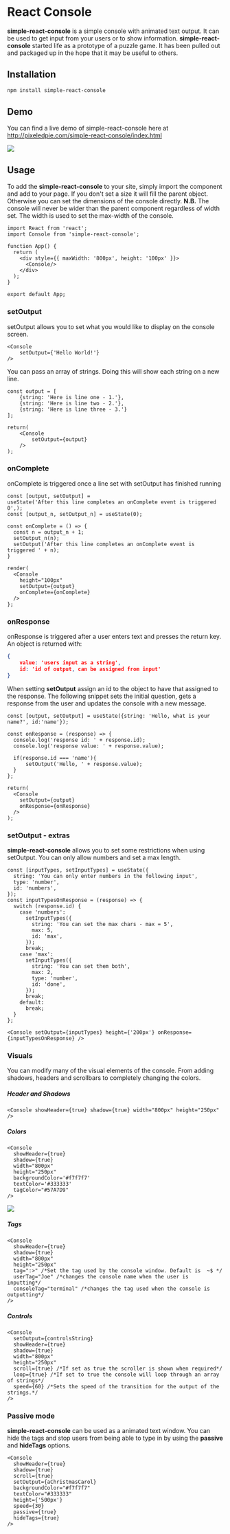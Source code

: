 # React Console

**simple-react-console** is a simple console with animated text output. It can be used to get input from your users or to show information. **simple-react-console** started life as a prototype of a puzzle game. It has been pulled out and packaged up in the hope that it may be useful to others. 



## Installation

```powershell
npm install simple-react-console
```

## Demo

You can find a live demo of simple-react-console here at [ http://pixeledpie.com/simple-react-console/index.html ](http://pixeledpie.com/simple-react-console/index.html)

![]( ./react-console.gif)



## Usage

To add the **simple-react-console** to your site, simply import the component and add to your page. If you don't set a size it will fill the parent object.  Otherwise you can set the dimensions of the console directly. **N.B.** The console will never be wider than the parent component regardless of width set. The width is used to set the max-width of the console. 

```react
import React from 'react';
import Console from 'simple-react-console';

function App() {  
  return (
    <div style={{ maxWidth: '800px', height: '100px' }}>
      <Console/>
    </div>
  );
}

export default App;
```

### setOutput

setOutput allows you to set what you would like to display on the console screen. 

```react
<Console
    setOutput={'Hello World!'}
/>
```



You can pass an array of strings. Doing this will show each string on a new line. 

```react
const output = [
    {string: 'Here is line one - 1.'},
    {string: 'Here is line two - 2.'},
    {string: 'Here is line three - 3.'}
];

return(
    <Console
        setOutput={output}
    />
);
```



### onComplete

onComplete is triggered once a line set with setOutput has finished running 

```react
const [output, setOutput] = 
useState('After this line completes an onComplete event is triggered 0',);
const [output_n, setOutput_n] = useState(0);

const onComplete = () => {
  const n = output_n + 1;
  setOutput_n(n);
  setOutput('After this line completes an onComplete event is triggered ' + n);
}

render(
  <Console
    height="100px"
    setOutput={output}
    onComplete={onComplete}
  />
};
```



### onResponse

onResponse is triggered after a user enters text and presses the return key. An object is returned with: 

```json
{
    value: 'users input as a string',
    id: 'id of output, can be assigned from input'
}
```

 When setting **setOutput** assign an id to the object to have that assigned to the response. The following snippet sets the initial question, gets a response from the user and updates the console with a new message. 

```react
const [output, setOutput] = useState({string: 'Hello, what is your name?', id:'name'});

const onResponse = (response) => {
  console.log('response id: ' + response.id);
  console.log('response value: ' + response.value);

  if(response.id === 'name'){
      setOutput('Hello, ' + response.value);
  }
};

return(
  <Console
    setOutput={output}
    onResponse={onResponse}
  />
);
```



### setOutput - extras

**simple-react-console** allows you to set some restrictions when using setOutput. You can only allow numbers and set a max length. 

```react
const [inputTypes, setInputTypes] = useState({
  string: 'You can only enter numbers in the following input',
  type: 'number',
  id: 'numbers',
});
const inputTypesOnResponse = (response) => {
  switch (response.id) {
    case 'numbers':
      setInputTypes({
        string: 'You can set the max chars - max = 5',
        max: 5,
        id: 'max',
      });
      break;
    case 'max':
      setInputTypes({
        string: 'You can set them both',
        max: 2,
        type: 'number',
        id: 'done',
      });
      break;
    default:
      break;
  }
};

<Console setOutput={inputTypes} height={'200px'} onResponse={inputTypesOnResponse} />
```



### Visuals

 You can modify many of the visual elements of the console. From adding shadows, headers and scrollbars to completely changing the colors. 

##### Header and Shadows

```react
<Console showHeader={true} shadow={true} width="800px" height="250px" />
```

##### Colors

```react
<Console 
  showHeader={true}
  shadow={true}
  width="800px"
  height="250px"
  backgroundColor='#f7f7f7'
  textColor='#333333'
  tagColor="#57A7D9"
/>
```

![](./console-colors.png)

##### Tags

```react
<Console
  showHeader={true}
  shadow={true}
  width="800px"
  height="250px"
  tag=":>" /*Set the tag used by the console window. Default is  ~$ */
  userTag="Joe" /*changes the console name when the user is inputting*/
  consoleTag="terminal" /*changes the tag used when the console is outputting*/
/>
```

##### Controls

```react
<Console
  setOutput={controlsString}
  showHeader={true}
  shadow={true}
  width="800px"
  height="250px"
  scroll={true} /*If set as true the scroller is shown when required*/
  loop={true} /*If set to true the console will loop through an array of strings*/
  speed={60} /*Sets the speed of the transition for the output of the strings.*/
/>
```

### Passive mode

**simple-react-console** can be used as a animated text window. You can hide the tags and stop users from being able to type in by using the **passive** and **hideTags** options. 

```react
<Console
  showHeader={true}
  shadow={true}
  scroll={true}
  setOutput={aChristmasCarol}
  backgroundColor="#f7f7f7"
  textColor="#333333"
  height={'500px'}
  speed={30}
  passive={true}
  hideTags={true}
/>
```
